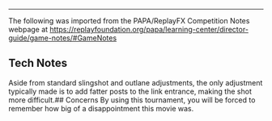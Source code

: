 ***
The following was imported from the PAPA/ReplayFX Competition Notes webpage at https://replayfoundation.org/papa/learning-center/director-guide/game-notes/#GameNotes
## Tech Notes
            
Aside from standard slingshot and outlane adjustments, the only adjustment typically made is to add fatter posts to the link entrance, making the shot more difficult.## Concerns
By using this tournament, you will be forced to remember how big of a disappointment this movie was.
